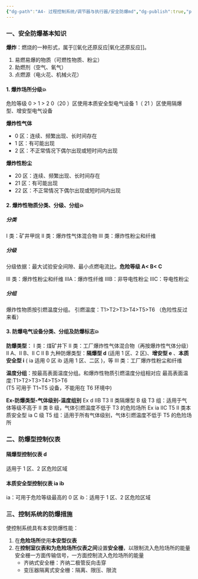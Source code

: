 ```yaml
---
{"dg-path":"A4- 过程控制系统/调节器与执行器/安全防爆md","dg-publish":true,"permalink":"/A4- 过程控制系统/调节器与执行器/安全防爆md/","dgPassFrontmatter":true,"noteIcon":"","created":"2024-09-05T12:55:35.142+08:00","updated":"2025-04-14T18:40:09.586+08:00"}
---
```



### 一、安全防爆基本知识
**爆炸**：燃烧的一种形式，属于[[氧化还原反应\|氧化还原反应]]。
1. 易燃易爆的物质（可燃性物质、粉尘）
2. 助燃剂（空气、氧气）
3. 点燃源（电火花、机械火花）
#### 1. 爆炸场所分级💥
危险等级 0 > 1 > 2
0（20 ）区使用本质安全型电气设备
1（ 21 ）区使用隔爆型、增安型电气设备

**爆炸性气体**
- 0 区：连续、频繁出现、长时间存在
- 1 区：有可能出现
- 2 区：不正常情况下偶尔出现或短时间内出现   

**爆炸性粉尘**
- 20 区：连续、频繁出现、长时间存在
- 21 区：有可能出现
- 22 区：不正常情况下偶尔出现或短时间内出现


#### 2. 爆炸性物质分类、分级、分组💥 
##### 分类
I 类：矿井甲烷
II 类：爆炸性气体混合物
III 类：爆炸性粉尘和纤维
##### 分级
分级依据：最大试验安全间隙、最小点燃电流比。**危险等级 A< B< C** 

III 类：爆炸性粉尘和纤维
	IIIA：爆炸性纤维
	IIIB：非导电性粉尘
	IIIC：导电性粉尘   
##### 分组
爆炸性物质按引燃温度分组。
引燃温度：T1>T2>T3>T4>T5>T6 （危险性反过来看）  
#### 3. 防爆电气设备分类、分组及防爆标志💥  
**防爆类型**：
I 类：煤矿井下
II 类：工厂爆炸性气体混合物（再按爆炸性气体分级）
	II A、II B、II C
	II B  九种防爆类型：**隔爆型 d**  (适用 1 区、2 区)、**增安型 e** 、**本质安全型 i** ( ia 适用 0 区   ib 适用 1 区、二区 )，等
III 类：工厂爆炸性粉尘和纤维

**温度分组**：按最高表面温度分组。和爆炸性物质引燃温度分组相对应
最高表面温度:T1>T2>T3>T4>T5>T6   
(T5 可用于 T1~T5 设备，不能用在 T6 环境中)

**Ex-防爆类型-气体级别-温度组别**
Ex d IIB T3   II 类隔爆型 B 级 T3 组：适用于气体等级不高于 II 类 B 级，气体引燃温度不低于 T3 的危险场所
Ex ia IIC T5   II 类本质安全型 ia C 级 T5 组：适用于所有气体级别，气体引燃温度不低于 T5 的危险场所

### 二、防爆型控制仪表
#### 隔爆型控制仪表 d
适用于 1 区、2 区危险区域

#### 本质安全型控制仪表 ia ib
ia：可用于危险等级最高的 0 区
ib：适用于 1 区、2 区危险区域

### 三、控制系统的防爆措施

使控制系统具有本安防爆性能：
1. 在**危险场所**使用**本安型仪表**
2. 在**控制室仪表和为危险场所仪表之间**设置**安全栅**，以限制流入危险场所的能量
	安全栅一方面传输信号，一方面控制流入危险场所的能量 
	- 齐纳式安全栅：齐纳二极管反向击穿
	- 变压器隔离式安全栅：隔离、限压、限流

